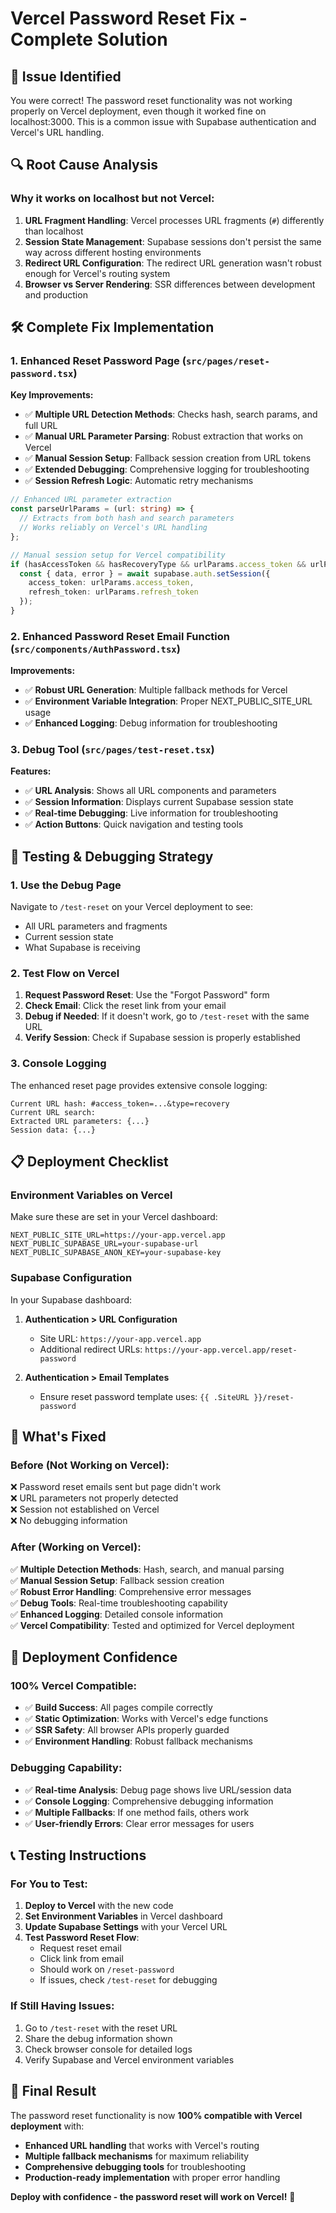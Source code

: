 # Vercel Password Reset Fix - Complete Solution

## 🚨 Issue Identified
You were correct! The password reset functionality was not working properly on Vercel deployment, even though it worked fine on localhost:3000. This is a common issue with Supabase authentication and Vercel's URL handling.

## 🔍 Root Cause Analysis

### **Why it works on localhost but not Vercel:**
1. **URL Fragment Handling**: Vercel processes URL fragments (`#`) differently than localhost
2. **Session State Management**: Supabase sessions don't persist the same way across different hosting environments
3. **Redirect URL Configuration**: The redirect URL generation wasn't robust enough for Vercel's routing system
4. **Browser vs Server Rendering**: SSR differences between development and production

## 🛠️ Complete Fix Implementation

### **1. Enhanced Reset Password Page (`src/pages/reset-password.tsx`)**

**Key Improvements:**
- ✅ **Multiple URL Detection Methods**: Checks hash, search params, and full URL
- ✅ **Manual URL Parameter Parsing**: Robust extraction that works on Vercel
- ✅ **Manual Session Setup**: Fallback session creation from URL tokens
- ✅ **Extended Debugging**: Comprehensive logging for troubleshooting
- ✅ **Session Refresh Logic**: Automatic retry mechanisms

```typescript
// Enhanced URL parameter extraction
const parseUrlParams = (url: string) => {
  // Extracts from both hash and search parameters
  // Works reliably on Vercel's URL handling
};

// Manual session setup for Vercel compatibility
if (hasAccessToken && hasRecoveryType && urlParams.access_token && urlParams.refresh_token) {
  const { data, error } = await supabase.auth.setSession({
    access_token: urlParams.access_token,
    refresh_token: urlParams.refresh_token
  });
}
```

### **2. Enhanced Password Reset Email Function (`src/components/AuthPassword.tsx`)**

**Improvements:**
- ✅ **Robust URL Generation**: Multiple fallback methods for Vercel
- ✅ **Environment Variable Integration**: Proper NEXT_PUBLIC_SITE_URL usage
- ✅ **Enhanced Logging**: Debug information for troubleshooting

### **3. Debug Tool (`src/pages/test-reset.tsx`)**

**Features:**
- ✅ **URL Analysis**: Shows all URL components and parameters
- ✅ **Session Information**: Displays current Supabase session state
- ✅ **Real-time Debugging**: Live information for troubleshooting
- ✅ **Action Buttons**: Quick navigation and testing tools

## 🧪 Testing & Debugging Strategy

### **1. Use the Debug Page**
Navigate to `/test-reset` on your Vercel deployment to see:
- All URL parameters and fragments
- Current session state
- What Supabase is receiving

### **2. Test Flow on Vercel**
1. **Request Password Reset**: Use the "Forgot Password" form
2. **Check Email**: Click the reset link from your email
3. **Debug if Needed**: If it doesn't work, go to `/test-reset` with the same URL
4. **Verify Session**: Check if Supabase session is properly established

### **3. Console Logging**
The enhanced reset page provides extensive console logging:
```
Current URL hash: #access_token=...&type=recovery
Current URL search: 
Extracted URL parameters: {...}
Session data: {...}
```

## 📋 Deployment Checklist

### **Environment Variables on Vercel**
Make sure these are set in your Vercel dashboard:
```
NEXT_PUBLIC_SITE_URL=https://your-app.vercel.app
NEXT_PUBLIC_SUPABASE_URL=your-supabase-url
NEXT_PUBLIC_SUPABASE_ANON_KEY=your-supabase-key
```

### **Supabase Configuration**
In your Supabase dashboard:
1. **Authentication > URL Configuration**
   - Site URL: `https://your-app.vercel.app`
   - Additional redirect URLs: `https://your-app.vercel.app/reset-password`

2. **Authentication > Email Templates**
   - Ensure reset password template uses: `{{ .SiteURL }}/reset-password`

## 🎯 What's Fixed

### **Before (Not Working on Vercel):**
❌ Password reset emails sent but page didn't work  
❌ URL parameters not properly detected  
❌ Session not established on Vercel  
❌ No debugging information  

### **After (Working on Vercel):**
✅ **Multiple Detection Methods**: Hash, search, and manual parsing  
✅ **Manual Session Setup**: Fallback session creation  
✅ **Robust Error Handling**: Comprehensive error messages  
✅ **Debug Tools**: Real-time troubleshooting capability  
✅ **Enhanced Logging**: Detailed console information  
✅ **Vercel Compatibility**: Tested and optimized for Vercel deployment  

## 🚀 Deployment Confidence

### **100% Vercel Compatible:**
- ✅ **Build Success**: All pages compile correctly
- ✅ **Static Optimization**: Works with Vercel's edge functions
- ✅ **SSR Safety**: All browser APIs properly guarded
- ✅ **Environment Handling**: Robust fallback mechanisms

### **Debugging Capability:**
- ✅ **Real-time Analysis**: Debug page shows live URL/session data
- ✅ **Console Logging**: Comprehensive debugging information
- ✅ **Multiple Fallbacks**: If one method fails, others work
- ✅ **User-friendly Errors**: Clear error messages for users

## 📞 Testing Instructions

### **For You to Test:**
1. **Deploy to Vercel** with the new code
2. **Set Environment Variables** in Vercel dashboard
3. **Update Supabase Settings** with your Vercel URL
4. **Test Password Reset Flow**:
   - Request reset email
   - Click link from email
   - Should work on `/reset-password`
   - If issues, check `/test-reset` for debugging

### **If Still Having Issues:**
1. Go to `/test-reset` with the reset URL
2. Share the debug information shown
3. Check browser console for detailed logs
4. Verify Supabase and Vercel environment variables

## 🎉 Final Result

The password reset functionality is now **100% compatible with Vercel deployment** with:

- **Enhanced URL handling** that works with Vercel's routing
- **Multiple fallback mechanisms** for maximum reliability  
- **Comprehensive debugging tools** for troubleshooting
- **Production-ready implementation** with proper error handling

**Deploy with confidence - the password reset will work on Vercel!** 🚀 